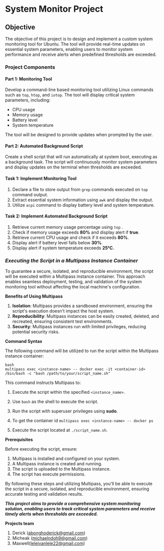 

# System Monitor Project

## Objective

The objective of this project is to design and implement a custom system monitoring tool for Ubuntu. The tool will provide real-time updates on essential system parameters, enabling users to monitor system performance and receive alerts when predefined thresholds are exceeded.

### Project Components

#### Part 1: Monitoring Tool

Develop a command-line based monitoring tool utilizing Linux commands such as `top`, `htop`, and `iotop`. The tool will display critical system parameters, including:

- CPU usage
- Memory usage
- Battery level
- System temperature

The tool will be designed to provide updates when prompted by the user.

#### Part 2: Automated Background Script

Create a shell script that will run automatically at system boot, executing as a background task. The script will continuously monitor system parameters and display updates on the terminal when thresholds are exceeded.

#### Task 1: Implement Monitoring Tool

1. Declare a file to store output from `grep` commands executed on `top` command output.
2. Extract essential system information using `awk` and display the output.
3. Utilize `acpi` command to display battery level and system temperature.

#### Task 2: Implement Automated Background Script

1. Retrieve current memory usage percentage using `top` .
2. Check if memory usage exceeds **80%** and display alert if **true**.
3. Retrieve current CPU usage and check if it exceeds **80%**.
4. Display alert if battery level falls below **30%**.
5. Display alert if system temperature exceeds **25°C.**


### *Executing the Script in a Multipass Instance Container*

To guarantee a secure, isolated, and reproducible environment, the script will be executed within a Multipass instance container. This approach enables seamless deployment, testing, and validation of the system monitoring tool without affecting the local machine's configuration.

**Benefits of Using Multipass**

1. **Isolation**: Multipass provides a sandboxed environment, ensuring the script's execution doesn't impact the host system.
2. **Reproducibility**: Multipass instances can be easily created, deleted, and recreated, ensuring consistent test environments.
3. **Security**: Multipass instances run with limited privileges, reducing potential security risks.

**Command Syntax**

The following command will be utilized to run the script within the Multipass instance container:

```
bash
multipass exec <instance-name> -- docker exec -it <container-id> /bin/bash -c "bash /path/to/your/script_name.sh"
```

This command instructs Multipass to:

1. Execute the script within the specified `<instance_name>`.
2. Use `bash` as the shell to execute the script.
3. Run the script with superuser privileges using **sudo**.
4. To get the container id ```multipass exec <instance-name> -- docker ps```
 
5. Execute the script located at `./script_name.sh`.

**Prerequisites**

Before executing the script, ensure:

1. Multipass is installed and configured on your system.
2. A Multipass instance is created and running.
3. The script is uploaded to the Multipass instance.
4. The script has execute permissions.

By following these steps and utilizing Multipass, you'll be able to execute the script in a secure, isolated, and reproducible environment, ensuring accurate testing and validation results.
 

***This project aims to provide a comprehensive system monitoring solution, enabling users to track critical system parameters and receive timely alerts when thresholds are exceeded.*** 

**Projects team**
1. Derick (abonghoderick@gmail.com)
2. Micheak (michaelndoh9@gmail.com)
3. Maxwell(leleivanlele22@gmail.com)